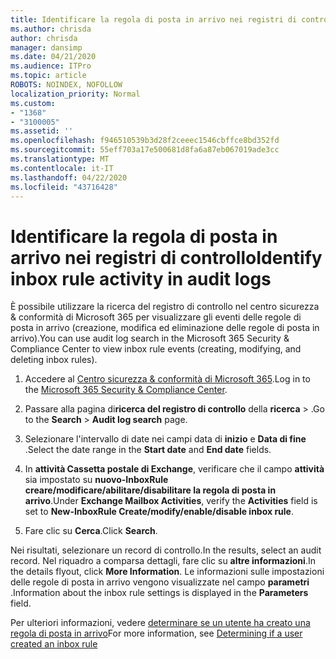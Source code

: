 ```yaml
---
title: Identificare la regola di posta in arrivo nei registri di controllo
ms.author: chrisda
author: chrisda
manager: dansimp
ms.date: 04/21/2020
ms.audience: ITPro
ms.topic: article
ROBOTS: NOINDEX, NOFOLLOW
localization_priority: Normal
ms.custom:
- "1368"
- "3100005"
ms.assetid: ''
ms.openlocfilehash: f946510539b3d28f2ceeec1546cbffce8bd352fd
ms.sourcegitcommit: 55eff703a17e500681d8fa6a87eb067019ade3cc
ms.translationtype: MT
ms.contentlocale: it-IT
ms.lasthandoff: 04/22/2020
ms.locfileid: "43716428"
---
```

# <a name="identify-inbox-rule-activity-in-audit-logs"></a><span data-ttu-id="fb3bf-102">Identificare la regola di posta in arrivo nei registri di controllo</span><span class="sxs-lookup"><span data-stu-id="fb3bf-102">Identify inbox rule activity in audit logs</span></span>

<span data-ttu-id="fb3bf-103">È possibile utilizzare la ricerca del registro di controllo nel centro sicurezza & conformità di Microsoft 365 per visualizzare gli eventi delle regole di posta in arrivo (creazione, modifica ed eliminazione delle regole di posta in arrivo).</span><span class="sxs-lookup"><span data-stu-id="fb3bf-103">You can use audit log search in the Microsoft 365 Security & Compliance Center to view inbox rule events (creating, modifying, and deleting inbox rules).</span></span>

1. <span data-ttu-id="fb3bf-104">Accedere al [Centro sicurezza & conformità di Microsoft 365](https://protection.office.com/).</span><span class="sxs-lookup"><span data-stu-id="fb3bf-104">Log in to the [Microsoft 365 Security & Compliance Center](https://protection.office.com/).</span></span>

2. <span data-ttu-id="fb3bf-105">Passare alla pagina di**ricerca del registro di controllo** della **ricerca** > .</span><span class="sxs-lookup"><span data-stu-id="fb3bf-105">Go to the **Search** > **Audit log search** page.</span></span>

3. <span data-ttu-id="fb3bf-106">Selezionare l'intervallo di date nei campi data di **inizio** e **Data di fine** .</span><span class="sxs-lookup"><span data-stu-id="fb3bf-106">Select the date range in the **Start date** and **End date** fields.</span></span>

4. <span data-ttu-id="fb3bf-107">In **attività Cassetta postale di Exchange**, verificare che il campo **attività** sia impostato su **nuovo-InboxRule creare/modificare/abilitare/disabilitare la regola di posta in arrivo**.</span><span class="sxs-lookup"><span data-stu-id="fb3bf-107">Under **Exchange Mailbox Activities**, verify the **Activities** field is set to **New-InboxRule Create/modify/enable/disable inbox rule**.</span></span>

5. <span data-ttu-id="fb3bf-108">Fare clic su **Cerca**.</span><span class="sxs-lookup"><span data-stu-id="fb3bf-108">Click **Search**.</span></span>

<span data-ttu-id="fb3bf-109">Nei risultati, selezionare un record di controllo.</span><span class="sxs-lookup"><span data-stu-id="fb3bf-109">In the results, select an audit record.</span></span> <span data-ttu-id="fb3bf-110">Nel riquadro a comparsa dettagli, fare clic su **altre informazioni**.</span><span class="sxs-lookup"><span data-stu-id="fb3bf-110">In the details flyout, click **More Information**.</span></span> <span data-ttu-id="fb3bf-111">Le informazioni sulle impostazioni delle regole di posta in arrivo vengono visualizzate nel campo **parametri** .</span><span class="sxs-lookup"><span data-stu-id="fb3bf-111">Information about the inbox rule settings is displayed in the **Parameters** field.</span></span>

<span data-ttu-id="fb3bf-112">Per ulteriori informazioni, vedere [determinare se un utente ha creato una regola di posta in arrivo](https://docs.microsoft.com//office365/securitycompliance/auditing-troubleshooting-scenarios#determining-if-a-user-created-an-inbox-rule)</span><span class="sxs-lookup"><span data-stu-id="fb3bf-112">For more information, see [Determining if a user created an inbox rule](https://docs.microsoft.com//office365/securitycompliance/auditing-troubleshooting-scenarios#determining-if-a-user-created-an-inbox-rule)</span></span>
